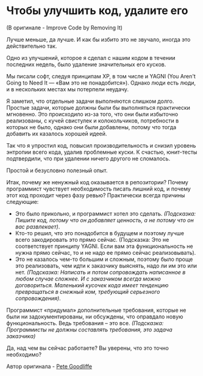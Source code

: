 # Чтобы улучшить код, удалите его
(В оригинале - Improve Code by Removing It)

Лучше меньше, да лучше. И как бы избито это не звучало, иногда это действительно так.

Одно из улучшений, которое я сделал с нашим кодом в течении последних недель, было удаление значительных его кусков.

Мы писали софт, следуя принципам ХР, в том числе и YAGNI (You Aren't Going to Need It — «Вам это не понадобится»). Однако люди есть люди, и в нескольких местах мы потерпели неудачу.

Я заметил, что отдельные задачи выполняются слишком долго. Простые задачи, которые должны были бы выполняться практически мгновенно. Это происходило из-за того, что они были избыточно реализованы, с кучей свистулек и колокольчиков, потребности в которых не было, однако они были добавлены, потому что тогда добавить их казалось хорошей идеей.

Так что я упростил код, повысил производительность и снизил уровень энтропии всего кода, удалив проблемные куски. К счастью, юнит-тесты подтвердили, что при удалении ничего другого не сломалось.

Простой и безусловно полезный опыт.

Итак, почему же ненужный код оказывается в репозитории? Почему программист чувствует необходимость писать лишний код, и почему этот код проходит через фазу ревью? Практически всегда причины следующие:
- Это было прикольно, и программист хотел это сделать. *(Подсказка: Пишите код, потому что он добавляет ценность, а не потому что он вас развлекает)*.
- Кто-то решил, что это понадобится в будущем и поэтому лучше всего закодировать это прямо сейчас. (Подсказка: Это не соответствует принципу YAGNI. Если вам эта функциональность не нужна прямо сейчас, то и не надо ее прямо сейчас реализовывать).
- Это не казалось чем-то большим и сложным, поэтому было проще это реализовать, чем идти к заказчику выяснять, надо ли им это или нет. *(Подсказка: Написать и потом сопровождать написанное в любом случае сложнее. И с заказчиком всегда можно договориться. Маленький кусочек кода имеет тенденцию превращаться в снежный ком, требующий серьезного сопровождения)*.

Программист «придумал» дополнительные требования, которые не были ни задокументированы, ни обсуждены, что оправдало новую функциональность. Ведь требования – это все. *(Подсказка: Программисты не должны составлять требования, это задача заказчика)*

Да, над чем вы сейчас работаете? Вы уверены, что это точно необходимо?

Автор оригинала - [Pete Goodliffe](http://programmer.97things.oreilly.com/wiki/index.php/Pete_Goodliffe)
